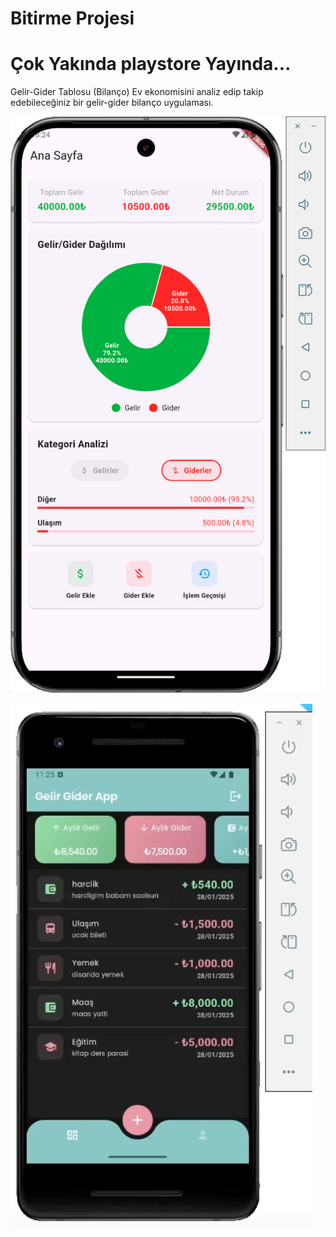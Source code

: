 # Bitirme Projesi

# Çok Yakında playstore Yayında...

Gelir-Gider Tablosu (Bilanço)
Ev ekonomisini analiz edip takip edebileceğiniz bir gelir-gider bilanço uygulaması.

![img_5.png](img_5.png)

![img.png](img.png)

